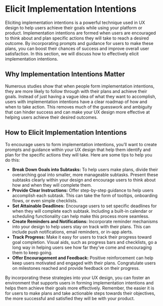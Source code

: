# Elicit Implementation Intentions

Eliciting implementation intentions is a powerful technique used in UX design to help users achieve their goals while using your platform or product. Implementation intentions are formed when users are encouraged to think about and plan specific actions they will take to reach a desired outcome. By incorporating prompts and guidance for users to make these plans, you can boost their chances of success and improve overall user satisfaction. In this section, we will discuss how to effectively elicit implementation intentions.

## Why Implementation Intentions Matter

Numerous studies show that when people form implementation intentions, they are more likely to follow through with their plans and achieve their goals. Instead of just having a vague idea of what they want to accomplish, users with implementation intentions have a clear roadmap of how and when to take action. This removes much of the guesswork and ambiguity that can hinder success and can make your UX design more effective at helping users achieve their desired outcomes.

## How to Elicit Implementation Intentions

To encourage users to form implementation intentions, you’ll want to create prompts and guidance within your UX design that help them identify and plan for the specific actions they will take. Here are some tips to help you do this:

- **Break Down Goals into Subtasks:** To help users make plans, divide their overarching goal into smaller, more manageable subtasks. Present these subtasks clearly within your design and encourage users to think about how and when they will complete them.
- **Provide Clear Instructions:** Offer step-by-step guidance to help users accomplish each subtask. This can take the form of tooltips, onboarding flows, or even simple checklists.
- **Set Attainable Deadlines:** Encourage users to set specific deadlines for when they will complete each subtask. Including a built-in calendar or scheduling functionality can help make this process more seamless.
- **Create Reminders and Notifications:** Incorporate reminder mechanisms into your design to help users stay on track with their plans. This can include push notifications, email reminders, or in-app alerts.
- **Track Progress:** Make it easy for users to track their progress toward goal completion. Visual aids, such as progress bars and checklists, go a long way in helping users see how far they’ve come and encouraging them to keep going.
- **Offer Encouragement and Feedback:** Positive reinforcement can help keep users motivated and engaged with their plans. Congratulate users on milestones reached and provide feedback on their progress.

By incorporating these strategies into your UX design, you can foster an environment that supports users in forming implementation intentions and helps them achieve their goals more effectively. Remember, the easier it is for users to make plans and take actionable steps towards their objectives, the more successful and satisfied they will be with your product.
